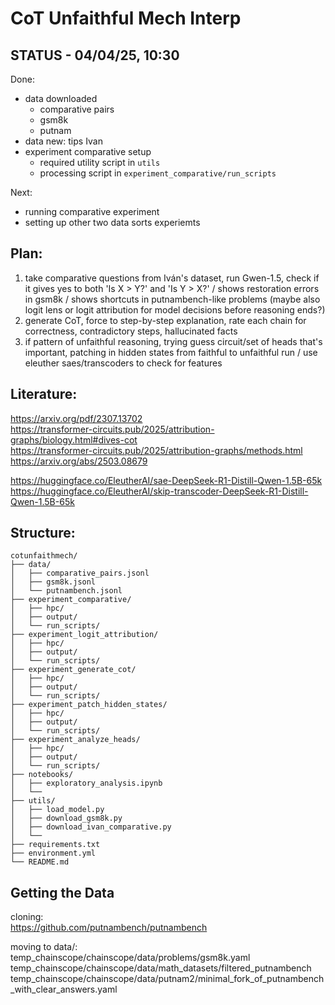 # CoT Unfaithful Mech Interp

## STATUS - 04/04/25, 10:30

Done:  
- data downloaded  
  - comparative pairs  
  - gsm8k  
  - putnam  
- data new: tips Ivan
- experiment comparative setup  
  - required utility script in `utils`  
  - processing script in `experiment_comparative/run_scripts`  

Next:  
- running comparative experiment
- setting up other two data sorts experiemts  

## Plan:

1) take comparative questions from Iván's dataset, run Gwen-1.5, check if it gives yes to both 'Is X > Y?' and 'Is Y > X?' / shows restoration errors in gsm8k / shows shortcuts in putnambench-like problems
(maybe also logit lens or logit attribution for model decisions before reasoning ends?)
2) generate CoT, force to step-by-step explanation, rate each chain for correctness, contradictory steps, hallucinated facts
3) if pattern of unfaithful reasoning, trying guess circuit/set of heads that's important, patching in hidden states from faithful to unfaithful run / use eleuther saes/transcoders to check for features

## Literature:

https://arxiv.org/pdf/2307.13702  
https://transformer-circuits.pub/2025/attribution-graphs/biology.html#dives-cot  
https://transformer-circuits.pub/2025/attribution-graphs/methods.html  
https://arxiv.org/abs/2503.08679  

https://huggingface.co/EleutherAI/sae-DeepSeek-R1-Distill-Qwen-1.5B-65k  
https://huggingface.co/EleutherAI/skip-transcoder-DeepSeek-R1-Distill-Qwen-1.5B-65k  

## Structure:
```
cotunfaithmech/
├── data/
│   ├── comparative_pairs.jsonl
│   ├── gsm8k.jsonl
│   └── putnambench.jsonl
├── experiment_comparative/
│   ├── hpc/
│   ├── output/
│   └── run_scripts/
├── experiment_logit_attribution/
│   ├── hpc/
│   ├── output/
│   └── run_scripts/
├── experiment_generate_cot/
│   ├── hpc/
│   ├── output/
│   └── run_scripts/
├── experiment_patch_hidden_states/
│   ├── hpc/
│   ├── output/
│   └── run_scripts/
├── experiment_analyze_heads/
│   ├── hpc/
│   ├── output/
│   └── run_scripts/
├── notebooks/
│   ├── exploratory_analysis.ipynb
│   └── 
├── utils/
│   ├── load_model.py
│   ├── download_gsm8k.py
│   ├── download_ivan_comparative.py
│   └── 
├── requirements.txt
├── environment.yml
└── README.md
```

## Getting the Data

cloning:  
https://github.com/putnambench/putnambench

moving to data/:  
temp_chainscope/chainscope/data/problems/gsm8k.yaml  
temp_chainscope/chainscope/data/math_datasets/filtered_putnambench  
temp_chainscope/chainscope/data/putnam2/minimal_fork_of_putnambench_with_clear_answers.yaml  

